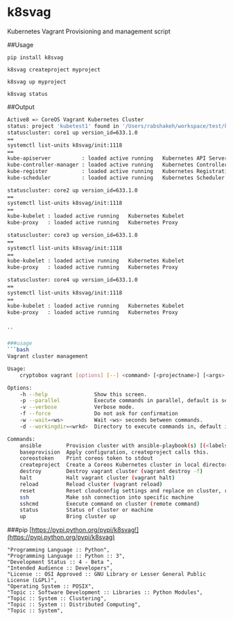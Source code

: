 # k8svag
Kubernetes Vagrant Provisioning and management script

##Usage
```
pip install k8svag

k8svag createproject myproject

k8svag up myproject

k8svag status
```

##Output
```bash
Active8 => CoreOS Vagrant Kubernetes Cluster
status: project 'kubetest1' found in '/Users/rabshakeh/workspace/test/kubetest1'
statuscluster: core1 up version_id=633.1.0
==
systemctl list-units k8svag/init:1118 
==
kube-apiserver          : loaded active running   Kubernetes API Server 
kube-controller-manager : loaded active running   Kubernetes Controller Manager 
kube-register           : loaded active running   Kubernetes Registration Service 
kube-scheduler          : loaded active running   Kubernetes Scheduler 

statuscluster: core2 up version_id=633.1.0
==
systemctl list-units k8svag/init:1118 
==
kube-kubelet : loaded active running   Kubernetes Kubelet 
kube-proxy   : loaded active running   Kubernetes Proxy 

statuscluster: core3 up version_id=633.1.0
==
systemctl list-units k8svag/init:1118 
==
kube-kubelet : loaded active running   Kubernetes Kubelet 
kube-proxy   : loaded active running   Kubernetes Proxy 

statuscluster: core4 up version_id=633.1.0
==
systemctl list-units k8svag/init:1118 
==
kube-kubelet : loaded active running   Kubernetes Kubelet 
kube-proxy   : loaded active running   Kubernetes Proxy 


``

###usage
```bash
Vagrant cluster management

Usage:
    cryptobox vagrant [options] [--] <command> [<projectname>] [<args>...]

Options:
    -h --help               Show this screen.
    -p --parallel           Execute commands in parallel, default is serial execution
    -v --verbose            Verbose mode.
    -f --force              Do not ask for confirmation
    -w --wait=<ws>          Wait <ws> seconds between commands.
    -d --workingdir=<wrkd>  Directory to execute commands in, default is current working dir.

Commands:
    ansible        Provision cluster with ansible-playbook(s) [(<labelservers>:<nameplaybook>) ..]
    baseprovision  Apply configuration, createproject calls this.
    coreostoken    Print coreos token to stdout
    createproject  Create a Coreos Kubernetes cluster in local directory
    destroy        Destroy vagrant cluster (vagrant destroy -f)
    halt           Halt vagrant cluster (vagrant halt)
    reload         Reload cluster (vagrant reload)
    reset          Reset cloudconfig settings and replace on cluster, reboots cluster
    ssh            Make ssh connection into specific machine
    sshcmd         Execute command on cluster (remote command)
    status         Status of cluster or machine
    up             Bring cluster up
```

###pip
[https://pypi.python.org/pypi/k8svag!](https://pypi.python.org/pypi/k8svag)

```
"Programming Language :: Python",
"Programming Language :: Python :: 3",
"Development Status :: 4 - Beta ",
"Intended Audience :: Developers",
"License :: OSI Approved :: GNU Library or Lesser General Public License (LGPL)",
"Operating System :: POSIX",
"Topic :: Software Development :: Libraries :: Python Modules",
"Topic :: System :: Clustering",
"Topic :: System :: Distributed Computing",
"Topic :: System",
```